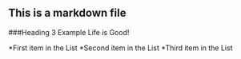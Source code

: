 ## This is a markdown file

###Heading 3 Example Life is Good!

*First item in the List
*Second item in the List
*Third item in the List


